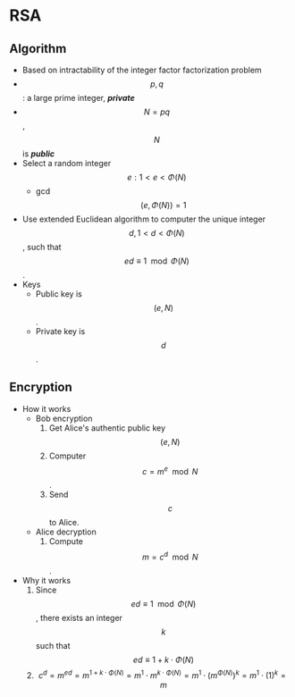# RSA

## Algorithm

* Based on intractability of the integer factor factorization problem
* $$p,q$$: a large prime integer, _**private**_
* $$N=pq$$, $$N$$is _**public**_
* Select a random integer $$e: 1< e < \Phi(N) $$
  * gcd$$(e,\Phi(N))=1$$
* Use extended Euclidean algorithm to computer the unique integer $$d,1< d <\Phi(N)$$, such that $$ed\equiv1\mod{\Phi(N)}$$.
* Keys
  * Public key is $$(e,N)$$.
  * Private key is $$d$$.

## Encryption

* How it works
  * Bob encryption
    1. Get Alice's authentic public key $$(e,N)$$
    2. Computer $$c=m^e\mod N$$.
    3. Send $$c$$ to Alice.
  * Alice decryption
    1. Compute $$m=c^d\mod N$$.
* Why it works
  1. Since $$ed\equiv1\mod{\Phi(N)}$$, there exists an integer $$k$$ such that $$ed\equiv1+k\cdot \Phi(N)$$
  2. $$c^d=m^{ed}=m^{1+k\cdot \Phi(N)}=m^1\cdot m^{k\cdot \Phi(N)}=m^1\cdot (m^{\Phi(N)})^k=m^1\cdot (1)^k=m$$

